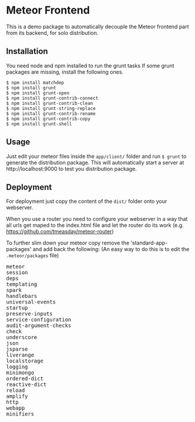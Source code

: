 Meteor Frontend
===============

This is a demo package to automatically decouple the Meteor frontend part from its backend, for solo distribution.


Installation
------------

You need node and npm installed to run the grunt tasks
If some grunt packages are missing, install the following ones.

    $ npm install matchdep
    $ npm install grunt
    $ npm install grunt-open
    $ npm install grunt-contrib-connect
    $ npm install grunt-contrib-clean
    $ npm install grunt-string-replace
    $ npm install grunt-contrib-rename
    $ npm install grunt-contrib-copy
    $ npm install grunt-shell


Usage
-----

Just edit your meteor files inside the `app/client/` folder and run `$ grunt` to generate the distribution package.
This will automatically start a server at http://localhost:9000 to test you distribution package.


Deployment
----------

For deployment just copy the content of the `dist/` folder onto your webserver.

When you use a router you need to configure your webserver in a way that all urls get maped to the index.html file and let the router do its work (e.g. https://github.com/tmeasday/meteor-router)

To further slim down your meteor copy remove the 'standard-app-packages' and add back the following:
(An easy way to do this is to edit the `.meteor/packages` file)

<pre>
meteor
session
deps
templating
spark
handlebars
universal-events
startup
preserve-inputs
service-configuration
audit-argument-checks
check
underscore
json
jsparse
liverange
localstorage
logging
minimongo
ordered-dict
reactive-dict
reload
amplify
http
webapp
minifiers
</pre>